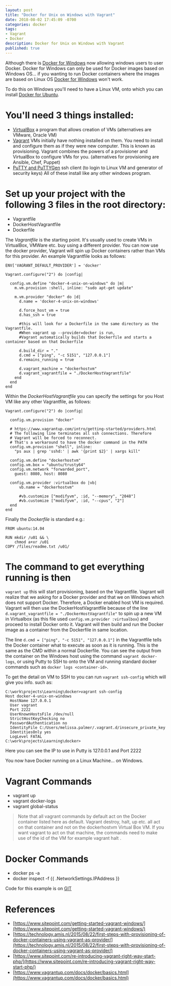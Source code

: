 ```yaml
---
layout: post
title: "Docker for Unix on Windows with Vagrant"
date: 2018-08-02 17:45:09 -0700
categories: docker
tags: 
- Vagrant
- Docker
description: Docker for Unix on Windows with Vagrant
published: true
---
```


Although there is [Docker for Windows](https://www.docker.com/docker-windows) now allowing windows users to user Docker. Docker for Windows can only be used for Docker images based on Windows OS... if you wanting to run Docker containers where the images are based on Linux OS [Docker for Windows](https://www.docker.com/docker-windows) won't work. 

To do this on Windows you'll need to have a Linux VM, onto which you can install [Docker for Ubuntu](https://www.docker.com/docker-ubuntu). 

# You'll need 3 things installed:
- [VirtualBox](https://www.virtualbox.org/wiki/Downloads)	a program that allows creation of VMs (alternatives are VMware, Oracle VM)
- [Vagrant](https://www.vagrantup.com/downloads.html)		VMs initially have nothing installed on them. You need to install and configure them as if they were new computer. This is known as provisioning. Vagrant combines the powers of a provisioner and VirtualBox to configure VMs for you. (alternatives for provisioning are Ansible, Chef, Puppet)
- [PuTTY and PuTTYGen](http://www.chiark.greenend.org.uk/~sgtatham/putty/download.html)	ssh client (to login to Linux VM and generator of security keys)
All of these install like any other windows program.

# Set up your project with the following 3 files in the root directory:
- Vagrantfile
- DockerHostVagrantfile
- Dockerfile

The *Vagrantfile* is the starting point. It's usually used to create VMs in VirtualBox, VMWare etc. buy using a different provider. You can now use the docker provider, Vagrant will spin up Docker containers rather than VMs for this provider. An example Vagrantfile looks as follows: 

```
ENV['VAGRANT_DEFAULT_PROVIDER'] = 'docker'
 
Vagrant.configure("2") do |config|

  config.vm.define "docker-4-unix-on-windows" do |m|	 
    m.vm.provision :shell, inline: "sudo apt-get update"

    m.vm.provider "docker" do |d|
      d.name = 'docker-4-unix-on-windows'

      d.force_host_vm = true
      d.has_ssh = true

      #this will look for a Dockerfile in the same directory as the Vagrantfile. 
      #When vagrant up --provider=docker is run, 
      #Vagrant automatically builds that Dockerfile and starts a container based on that Dockerfile

      d.build_dir = "." 
      d.cmd = ["ping", "-c 5151", "127.0.0.1"]
      d.remains_running = true

      d.vagrant_machine = "dockerhostvm"
      d.vagrant_vagrantfile = "./DockerHostVagrantfile"
    end
  end
end
```

Within the *DockerHostVagrantfile* you can specify the settings for you Host VM like any other Vagrantfile, as follows: 

```
Vagrant.configure("2") do |config|
  
  config.vm.provision "docker"

  # https://www.vagrantup.com/intro/getting-started/providers.html 
  # The following line terminates all ssh connections. Therefore
  # Vagrant will be forced to reconnect.
  # That's a workaround to have the docker command in the PATH
  config.vm.provision "shell", inline:
    "ps aux | grep 'sshd:' | awk '{print $2}' | xargs kill"

  config.vm.define "dockerhostvm"
  config.vm.box = "ubuntu/trusty64"
  config.vm.network "forwarded_port",
    guest: 8080, host: 8080
 
  config.vm.provider :virtualbox do |vb|
      vb.name = "dockerhostvm"
      
      #vb.customize ["modifyvm", :id, "--memory", "2048"]
      #vb.customize ["modifyvm", :id, "--cpus", "2"]
  end
end
```

Finally the *Dockerfile* is standard e.g.: 

```
FROM ubuntu:14.04
 
RUN mkdir /u01 && \
	chmod a+xr /u01
COPY /files/readme.txt /u01/
```

# The command to get everything running is then 

`vagrant up`
this will start provisioning, based on the Vagrantfile. Vagrant will realize that we asking for a Docker provider and that we on Windows which does not support Docker. Therefore, a Docker enabled host VM is required. Vagrant will then use the DockerHostVagrantfile because of the line `d.vagrant_vagrantfile = "./DockerHostVagrantfile"` to spin up a new VM in Virtualbox (as this file used `config.vm.provider :virtualbox`) and proceed to install Docker onto it. Vagrant will then build and run the Docker image as a container from the Dockerfile in same location. 

The line `d.cmd = ["ping", "-c 5151", "127.0.0.1"]` in the Vagrantfile tells the Docker container what to execute as soon as it is running. This is the same as the CMD within a normal Dockerfile. You can see the output from the container on the Windows host using the command `vagrant docker-logs`, or using Putty to SSH to onto the VM and running standard docker commands such as `docker logs <container-id>`.

To get the detail on VM to SSH to you can run `vagrant ssh-config` which will give you info. such as:

```
C:\work\projects\Learning\docker>vagrant ssh-config
Host docker-4-unix-on-windows
  HostName 127.0.0.1
  User vagrant
  Port 2222
  UserKnownHostsFile /dev/null
  StrictHostKeyChecking no
  PasswordAuthentication no
  IdentityFile C:/Users/melissa.palmer/.vagrant.d/insecure_private_key
  IdentitiesOnly yes
  LogLevel FATAL
C:\work\projects\Learning\docker>
```

Here you can see the IP to use in Putty is 127.0.0.1 and Port 2222

You now have Docker running on a Linux Machine... on Windows.

# Vagrant Commands
- vagrant up
- vagrant docker-logs
- vagrant global-status

>Note that all vagrant commands by default act on the Docker container listed here as default. Vagrant destroy, halt, up etc. all act on that container and not on the dockerhostvm  Virtual Box VM. If you want vagrant to act on that machine, the commands need to make use of the id of the VM for example vagrant halt <machine id>.

# Docker Commands
- docker ps -a 
- docker inspect -f {{ .NetworkSettings.IPAddress }} <container id>

Code for this example is on [GIT](https://www.sitepoint.com/getting-started-vagrant-windows/)

References
===

- [https://www.sitepoint.com/getting-started-vagrant-windows/](https://www.sitepoint.com/getting-started-vagrant-windows/)
- [https://technology.amis.nl/2015/08/22/first-steps-with-provisioning-of-docker-containers-using-vagrant-as-provider/](https://technology.amis.nl/2015/08/22/first-steps-with-provisioning-of-docker-containers-using-vagrant-as-provider/)
- [https://www.sitepoint.com/re-introducing-vagrant-right-way-start-php/](https://www.sitepoint.com/re-introducing-vagrant-right-way-start-php/)
- [https://www.vagrantup.com/docs/docker/basics.html](https://www.vagrantup.com/docs/docker/basics.html)
